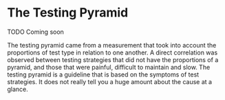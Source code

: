 # The Testing Pyramid 

TODO Coming soon

The testing pyramid came from a measurement that took into account the proportions of test type in relation to one another. A direct correlation was observed between testing strategies that did not have the proportions of a pyramid, and those that were painful, difficult to maintain and slow. The testing pyramid is a guideline that is based on the symptoms of test strategies. It does not really tell you a huge amount about the cause at a glance.